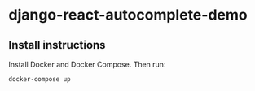 # django-react-autocomplete-demo

## Install instructions

Install Docker and Docker Compose. Then run:

```bash
docker-compose up
```
